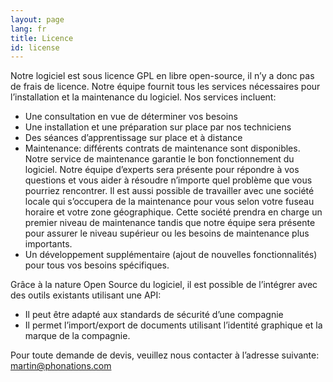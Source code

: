 ```yaml
---
layout: page
lang: fr
title: Licence
id: license
---
```


Notre logiciel est sous licence GPL en libre open-source, il n’y a donc pas de frais de licence. Notre équipe fournit tous les services nécessaires pour l’installation et la maintenance du logiciel. Nos services incluent:

- Une consultation en vue de déterminer vos besoins
- Une installation et une préparation sur place par nos techniciens
- Des séances d’apprentissage sur place et à distance
- Maintenance: différents contrats de maintenance sont disponibles. Notre service de maintenance garantie le bon fonctionnement du logiciel. Notre équipe d’experts sera présente pour répondre à vos questions et vous aider à résoudre n’importe quel problème que vous pourriez rencontrer. Il est aussi possible de travailler avec une société locale qui s’occupera de la maintenance pour vous selon votre fuseau horaire et votre zone géographique. Cette société prendra en charge un premier niveau de maintenance tandis que notre équipe sera présente pour assurer le niveau supérieur ou les besoins de maintenance plus importants.
- Un développement supplémentaire (ajout de nouvelles fonctionnalités) pour tous vos besoins spécifiques.

Grâce à la nature Open Source du logiciel, il est possible de l’intégrer avec des outils existants utilisant une API:

- Il peut être adapté aux standards de sécurité d’une compagnie
- Il permet l’import/export de documents utilisant l’identité graphique et la marque de la compagnie.

Pour toute demande de devis, veuillez nous contacter à l’adresse suivante: [martin@phonations.com](mailto:martin@phonations.com)
